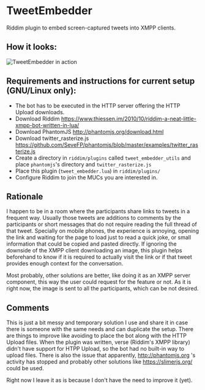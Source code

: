 # TweetEmbedder

Riddim plugin to embed screen-captured tweets into XMPP clients.

## How it looks:
![TweetEmbedder in action](https://i.imgur.com/vdKSLQd.jpg)

## Requirements and instructions for current setup (GNU/Linux only):
* The bot has to be executed in the HTTP server offering the HTTP Upload downloads.
* Download Riddim https://www.thiessen.im/2010/10/riddim-a-neat-little-xmpp-bot-written-in-lua/
* Download PhantomJS http://phantomjs.org/download.html
* Download twitter_rasterize.js https://github.com/SeveFP/phantomjs/blob/master/examples/twitter_rasterize.js
* Create a directory in `riddim/plugins` called `tweet_embedder_utils` and place `phantomjs`'s directory and `twitter_rasterize.js`
* Place this plugin (`tweet_embedder.lua`) in `riddim/plugins/`
* Configure Riddim to join the MUCs you are interested in.


## Rationale
I happen to be in a room where the participants share links to tweets in a frequent way.
Usually those tweets are additions to comments by the participants or short messages that do not require
reading the full thread of that tweet.
Specially on mobile phones, the experience is annoying, opening the link and waiting for the page to load just to read a
quick joke, or small information that could be copied and pasted directly.
If ignoring the downside of the XMPP client downloading an image, this plugin helps beforehand to know if it is required to
actually visit the link or if that tweet provides enough context for the conversation.

Most probably, other solutions are better, like doing it as an XMPP server component,
this way the user could request for the feature or not. As it is right now, the image is sent to all the participants,
which can be not desired.


## Comments
This is just a bit messy and temporary solution I use and share it in case there is someone with the same needs and can duplicate the setup.
There are things to improve like avoiding to place the bot along with the HTTP Upload files. When the plugin was written, verse (Riddim's XMPP library) didn't have support for HTPP Upload, so the bot had no built-in way to upload files.
There is also the issue that apparently, http://phantomjs.org 's activity has stopped and probably other solutions like https://slimerjs.org/ could be used. 

Right now I leave it as is because I don't have the need to improve it (yet).
